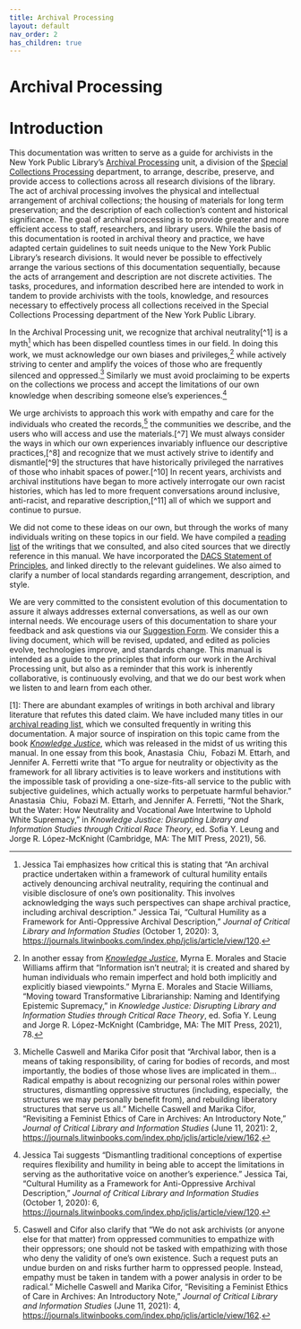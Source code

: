 ```yaml
---
title: Archival Processing
layout: default
nav_order: 2
has_children: true
---
```


# Archival Processing
# Introduction

This documentation was written to serve as a guide for archivists in the New York Public Library’s [Archival Processing](https://sites.google.com/nypl.org/specialcollections/special-collections-processing/archival-processing) unit, a division of the [Special Collections Processing](https://sites.google.com/nypl.org/specialcollections/special-collections-processing) department, to arrange, describe, preserve, and provide access to collections across all research divisions of the library. The act of archival processing involves the physical and intellectual arrangement of archival collections; the housing of materials for long term preservation; and the description of each collection’s content and historical significance. The goal of archival processing is to provide greater and more efficient access to staff, researchers, and library users. While the basis of this documentation is rooted in archival theory and practice, we have adapted certain guidelines to suit needs unique to the New York Public Library’s research divisions. It would never be possible to effectively arrange the various sections of this documentation sequentially, because the acts of arrangement and description are not discrete activities. The tasks, procedures, and information described here are intended to work in tandem to provide archivists with the tools, knowledge, and resources necessary to effectively process all collections received in the Special Collections Processing department of the New York Public Library. 

In the Archival Processing unit, we recognize that archival neutrality[^1] is a myth[^2] which has been dispelled countless times in our field. In doing this work, we must acknowledge our own biases and privileges,[^3] while actively striving to center and amplify the voices of those who are frequently silenced and oppressed.[^4] Similarly we must avoid proclaiming to be experts on the collections we process and accept the limitations of our own knowledge when describing someone else’s experiences.[^5] 

We urge archivists to approach this work with empathy and care for the individuals who created the records,[^6] the communities we describe, and the users who will access and use the materials.[^7] We must always consider the ways in which our own experiences invariably influence our descriptive practices,[^8] and recognize that we must actively strive to identify and dismantle[^9] the structures that have historically privileged the narratives of those who inhabit spaces of power.[^10] In recent years, archivists and archival institutions have began to more actively interrogate our own racist histories, which has led to more frequent conversations around inclusive, anti-racist, and reparative description,[^11] all of which we support and continue to pursue.

We did not come to these ideas on our own, but through the works of many individuals writing on these topics in our field. We have compiled a [reading list](https://docs.google.com/spreadsheets/d/1WI9bAG8KKPd9Y8RFm4xYzAPRc_LLUKFg9uJXu_2ZCDE/edit#gid=439850663) of the writings that we consulted, and also cited sources that we directly reference in this manual. We have incorporated the [DACS Statement of Principles](https://saa-ts-dacs.github.io/dacs/04_statement_of_principles.html), and linked directly to the relevant guidelines. We also aimed to clarify a number of local standards regarding arrangement, description, and style. 

We are very committed to the consistent evolution of this documentation to assure it always addresses external conversations, as well as our own internal needs. We encourage users of this documentation to share your feedback and ask questions via our [Suggestion Form](https://forms.gle/Kdnyxw2Md42qdimb6). We consider this a living document, which will be revised, updated, and edited as policies evolve, technologies improve, and standards change. This manual is intended as a guide to the principles that inform our work in the Archival Processing unit, but also as a reminder that this work is inherently collaborative, is continuously evolving, and that we do our best work when we listen to and learn from each other. 

[1]: There are abundant examples of writings in both archival and library literature that refutes this dated claim. We have included many titles in our [archival reading list,](https://docs.google.com/spreadsheets/d/1WI9bAG8KKPd9Y8RFm4xYzAPRc_LLUKFg9uJXu_2ZCDE/edit#gid=439850663) which we consulted frequently in writing this documentation. A major source of inspiration on this topic came from the book [_Knowledge Justice_](https://mitpress.mit.edu/books/knowledge-justice), which was released in the midst of us writing this manual. In one essay from this book, Anastasia  Chiu,  Fobazi M. Ettarh, and Jennifer A. Ferretti write that “To argue for neutrality or objectivity as the framework for all library activities is to leave workers and institutions with the impossible task of providing a one-size-fits-all service to the public with subjective guidelines, which actually works to perpetuate harmful behavior.” Anastasia  Chiu,  Fobazi M. Ettarh, and Jennifer A. Ferretti, “Not the Shark, but the Water: How Neutrality and Vocational Awe Intertwine to Uphold White Supremacy,” in _Knowledge Justice: Disrupting Library and Information Studies through Critical Race Theory_, ed. Sofia Y. Leung and Jorge R. López-McKnight (Cambridge, MA: The MIT Press, 2021), 56.

[^2]: Jessica Tai emphasizes how critical this is stating that “An archival practice undertaken within a framework of cultural humility entails actively denouncing archival neutrality, requiring the continual and visible disclosure of one’s own positionality. This involves acknowledging the ways such perspectives can shape archival practice, including archival description.” Jessica Tai, “Cultural Humility as a Framework for Anti-Oppressive Archival Description,” _Journal of Critical Library and Information Studies_ (October 1, 2020): 3, <https://journals.litwinbooks.com/index.php/jclis/article/view/120>.

[^3]: In another essay from [_Knowledge Justice_](https://mitpress.mit.edu/books/knowledge-justice), Myrna E. Morales and Stacie Williams affirm that “Information isn’t neutral; it is created and shared by human individuals who remain imperfect and hold both implicitly and explicitly biased viewpoints.” Myrna E. Morales and Stacie Williams, “Moving toward Transformative Librarianship: Naming and Identifying Epistemic Supremacy,” in _Knowledge Justice: Disrupting Library and Information Studies through Critical Race Theory_, ed. Sofia Y. Leung and Jorge R. López-McKnight (Cambridge, MA: The MIT Press, 2021), 78.

[^4]: Michelle Caswell and Marika Cifor posit that “Archival labor, then is a means of taking responsibility, of caring for bodies of records, and most importantly, the bodies of those whose lives are implicated in them…Radical empathy is about recognizing our personal roles within power structures, dismantling oppressive structures (including, especially,  the structures we may personally benefit from), and rebuilding liberatory structures that serve us all.” Michelle Caswell and Marika Cifor, “Revisiting a Feminist Ethics of Care in Archives: An Introductory Note,” _Journal of Critical Library and Information Studies_ (June 11, 2021): 2, <https://journals.litwinbooks.com/index.php/jclis/article/view/162>.

[^5]: Jessica Tai suggests “Dismantling traditional conceptions of expertise requires flexibility and humility in being able to accept the limitations in serving as the authoritative voice on another’s experience.” Jessica Tai, “Cultural Humility as a Framework for Anti-Oppressive Archival Description,” _Journal of Critical Library and Information Studies_  (October 1, 2020): 6, <https://journals.litwinbooks.com/index.php/jclis/article/view/120>.

[^6]: Caswell and Cifor also clarify that “We do not ask archivists (or anyone else for that matter) from oppressed communities to empathize with their oppressors; one should not be tasked with empathizing with those who deny the validity of one’s own existence. Such a request puts an undue burden on and risks further harm to oppressed people. Instead, empathy must be taken in tandem with a power analysis in order to be radical.” Michelle Caswell and Marika Cifor, “Revisiting a Feminist Ethics of Care in Archives: An Introductory Note,” _Journal of Critical Library and Information Studies_ (June 11, 2021): 4, <https://journals.litwinbooks.com/index.php/jclis/article/view/162>.


